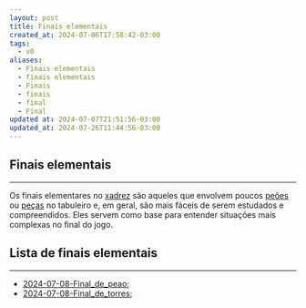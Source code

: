 ```yaml
---
layout: post
title: Finais elementais
created_at: 2024-07-06T17:58:42-03:00
tags:
  - v0
aliases:
  - Finais elementais
  - finais elementais
  - Finais
  - finais
  - final
  - Final
updated at: 2024-07-07T21:51:56-03:00
updated_at: 2024-07-26T11:44:56-03:00
---
```

## Finais elementais
---
Os finais elementares no [xadrez](api/2024/07/2024-07-06-Xadrez.md) são aqueles que envolvem poucos [peões](_insight/2024/07/2024-07-06-Peão_xadrez.md) ou [peças](_insight/2024/07/2024-07-06-Pecas_de_xadrez.md) no tabuleiro e, em geral, são mais fáceis de serem estudados e compreendidos. Eles servem como base para entender situações mais complexas no final do jogo.

## Lista de finais elementais
---
- [2024-07-08-Final_de_peao](_draft/2024/07/2024-07-08-Final_de_peao.md);
- [2024-07-08-Final_de_torres](_insight/2024/07/2024-07-08-Final_de_torres.md);